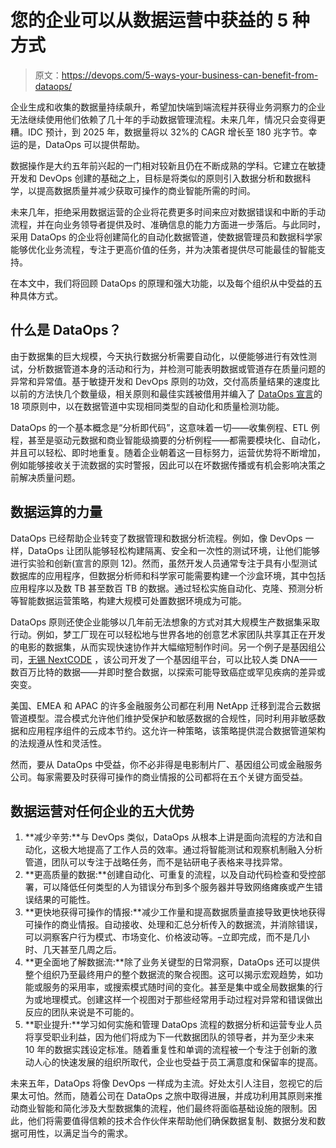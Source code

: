 # 您的企业可以从数据运营中获益的 5 种方式

> 原文：<https://devops.com/5-ways-your-business-can-benefit-from-dataops/>

企业生成和收集的数据量持续飙升，希望加快端到端流程并获得业务洞察力的企业无法继续使用他们依赖了几十年的手动数据管理流程。未来几年，情况只会变得更糟。IDC 预计，到 2025 年，数据量将以 32%的 CAGR 增长至 180 兆字节。幸运的是，DataOps 可以提供帮助。

数据操作是大约五年前兴起的一门相对较新且仍在不断成熟的学科。它建立在敏捷开发和 DevOps 创建的基础之上，目标是将类似的原则引入数据分析和数据科学，以提高数据质量并减少获取可操作的商业智能所需的时间。

未来几年，拒绝采用数据运营的企业将花费更多时间来应对数据错误和中断的手动流程，并在向业务领导者提供及时、准确信息的能力方面进一步落后。与此同时，采用 DataOps 的企业将创建简化的自动化数据管道，使数据管理员和数据科学家能够优化业务流程，专注于更高价值的任务，并为决策者提供尽可能最佳的智能支持。

在本文中，我们将回顾 DataOps 的原理和强大功能，以及每个组织从中受益的五种具体方式。

## **什么是 DataOps？**

由于数据集的巨大规模，今天执行数据分析需要自动化，以便能够进行有效性测试，分析数据管道本身的活动和行为，并检测可能表明数据或管道存在质量问题的异常和异常值。基于敏捷开发和 DevOps 原则的功效，交付高质量结果的速度比以前的方法快几个数量级，相关原则和最佳实践被借用并编入了 [DataOps 宣言](https://www.dataopsmanifesto.org/)的 18 项原则中，以在数据管道中实现相同类型的自动化和质量检测功能。

DataOps 的一个基本概念是“分析即代码”，这意味着一切——收集例程、ETL 例程，甚至是驱动元数据和商业智能级摘要的分析例程——都需要模块化、自动化，并且可以轻松、即时地重复。随着企业朝着这一目标努力，运营优势将不断增加，例如能够接收关于流数据的实时警报，因此可以在坏数据传播或有机会影响决策之前解决质量问题。

## **数据运算的力量**

DataOps 已经帮助企业转变了数据管理和数据分析流程。例如，像 DevOps 一样，DataOps 让团队能够轻松构建隔离、安全和一次性的测试环境，让他们能够进行实验和创新(宣言的原则 12)。然而，虽然开发人员通常专注于具有小型测试数据库的应用程序，但数据分析师和科学家可能需要构建一个沙盒环境，其中包括应用程序以及数 TB 甚至数百 TB 的数据。通过轻松实施自动化、克隆、预测分析等智能数据运营策略，构建大规模可处置数据环境成为可能。

DataOps 原则还使企业能够以几年前无法想象的方式对其大规模生产数据集采取行动。例如，梦工厂现在可以轻松地与世界各地的创意艺术家团队共享其正在开发的电影的数据集，从而实现快速协作并大幅缩短制作时间。另一个例子是基因组公司，[无锡 NextCODE](https://siliconangle.com/2018/12/10/wuxi-nextcode-tackles-genomic-sequencing-help-netapps-cloud-volumes-reinvent/) ，该公司开发了一个基因组平台，可以比较人类 DNA——数百万比特的数据——并即时整合数据，以探索可能导致癌症或罕见疾病的差异或突变。

美国、EMEA 和 APAC 的许多金融服务公司都在利用 NetApp 迁移到混合云数据管道模型。混合模式允许他们维护受保护和敏感数据的合规性，同时利用非敏感数据和应用程序组件的云成本节约。这允许一种策略，该策略提供混合数据管道架构的法规遵从性和灵活性。

然而，要从 DataOps 中受益，你不必非得是电影制片厂、基因组公司或金融服务公司。每家需要及时获得可操作的商业情报的公司都将在五个关键方面受益。

## **数据运营对任何企业的五大优势**

1.  **减少辛劳:**与 DevOps 类似，DataOps 从根本上讲是面向流程的方法和自动化，这极大地提高了工作人员的效率。通过将智能测试和观察机制融入分析管道，团队可以专注于战略任务，而不是钻研电子表格来寻找异常。
2.  **更高质量的数据:**创建自动化、可重复的流程，以及自动代码检查和受控部署，可以降低任何类型的人为错误分布到多个服务器并导致网络瘫痪或产生错误结果的可能性。
3.  **更快地获得可操作的情报:**减少工作量和提高数据质量直接导致更快地获得可操作的商业情报。自动接收、处理和汇总分析传入的数据流，并消除错误，可以洞察客户行为模式、市场变化、价格波动等。–立即完成，而不是几小时、几天甚至几周之后。
4.  **更全面地了解数据流:**除了业务关键型的日常洞察，DataOps 还可以提供整个组织乃至最终用户的整个数据流的聚合视图。这可以揭示宏观趋势，如功能或服务的采用率，或搜索模式随时间的变化。甚至是集中或全局数据集的行为或地理模式。创建这样一个视图对于那些经常用手动过程对异常和错误做出反应的团队来说是不可能的。
5.  **职业提升:**学习如何实施和管理 DataOps 流程的数据分析和运营专业人员将享受职业利益，因为他们将成为下一代数据团队的领导者，并为至少未来 10 年的数据实践设定标准。随着重复性和单调的流程被一个专注于创新的激动人心的快速发展的组织所取代，企业也受益于员工满意度和保留率的提高。

未来五年，DataOps 将像 DevOps 一样成为主流。好处太引人注目，忽视它的后果太可怕。然而，随着公司在 DataOps 之旅中取得进展，并成功利用其原则来推动商业智能和简化涉及大型数据集的流程，他们最终将面临基础设施的限制。因此，他们将需要值得信赖的技术合作伙伴来帮助他们确保数据复制、数据分发和数据可用性，以满足当今的需求。
